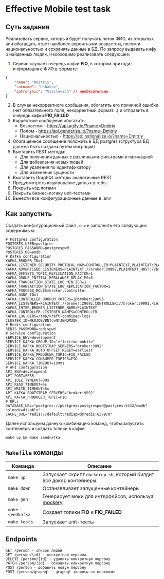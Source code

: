 # Effective Mobile test task

## Суть задания

Реализовать сервис, который будет получать поток ФИО, из открытых апи обогащать
ответ наиболее вероятными возрастом, полом и национальностью и сохранять данные в
БД. По запросу выдавать инфу о найденных людях. Необходимо реализовать следующее:

1. Сервис слушает очередь кафки **FIO**, в котором приходит информация с ФИО в
формате:

```json
{
    "name": "Dmitriy",
    "surname": "Ushakov",
    "patronymic": "Vasilevich" // необязательно
}
```
2. В случае некорректного сообщения, обогатить его причиной ошибки (нет
обязательного поля, некорректный формат...) и отправить в очередь кафки
**FIO_FAILED**
3. Корректное сообщение обогатить:
    - Возрастом - https://api.agify.io/?name=Dmitriy
    - Полом - https://api.genderize.io/?name=Dmitriy
    - Национальностью - https://api.nationalize.io/?name=Dmitriy
4. Обогащенное сообщение положить в БД postgres (структура БД должна быть создана
путем миграций)
5. Выставить REST методы:
    - Для получения данных с различными фильтрами и пагинацией
    - Для добавления новых людей
    - Для удаления по идентификатору
    - Для изменения сущности
6. Выставить GraphQL методы аналогичные REST
7. Предусмотреть кэширование данных в redis
8. Покрыть код логами
9. Покрыть бизнес-логику unit-тестами
10. Вынести все конфигурационные данные в .env

## Как запустить

Создать конфигурационный файл `.env` и заполнить его следующим содержимым:

```shell
# Postgres configuration
POSTGRES_USER=postgres
POSTGRES_PASSWORD=postgrespwd
POSTGRES_DB=emdb
# Kafka configuration
KAFKA_BROKER_ID=1
KAFKA_LISTENER_SECURITY_PROTOCOL_MAP=CONTROLLER:PLAINTEXT,PLAINTEXT:PLAINTEXT,PLAINTEXT_HOST:PLAINTEXT
KAFKA_ADVERTISED_LISTENERS=PLAINTEXT://broker:29092,PLAINTEXT_HOST://broker:9092
KAFKA_OFFSETS_TOPIC_REPLICATION_FACTOR=1
KAFKA_GROUP_INITIAL_REBALANCE_DELAY_MS=0
KAFKA_TRANSACTION_STATE_LOG_MIN_ISR=1
KAFKA_TRANSACTION_STATE_LOG_REPLICATION_FACTOR=1
KAFKA_PROCESS_ROLES=broker,controller
KAFKA_NODE_ID=1
KAFKA_CONTROLLER_QUORUM_VOTERS=1@broker:29093
KAFKA_LISTENERS=PLAINTEXT://broker:29092,CONTROLLER://broker:29093,PLAINTEXT_HOST://0.0.0.0:9092
KAFKA_INTER_BROKER_LISTENER_NAME=PLAINTEXT
KAFKA_CONTROLLER_LISTENER_NAMES=CONTROLLER
KAFKA_LOG_DIRS=/tmp/kraft-combined-logs
CLUSTER_ID=MkU3OEVBNTcwNTJENDM2Qk
# Redis configuration
REDIS_PASSWORD=redispwd
# Service configuration
SERVICE_ENV=development
SERVICE_KAFKA_GROUP_ID="effective-mobile"
SERVICE_KAFKA_BOOTSTRAP_SERVERS="broker:9092"
SERVICE_KAFKA_AUTO_OFFSET_RESET=earliest
SERVICE_KAFKA_PRODUCER_TOPIC=FIO_FAILED
SERVICE_KAFKA_CONSUMER_TOPICS=FIO
SERVICE_KAFKA_TIMEOUT=100ms
# API configuration
API_ENV=development
API_PORT=5555
API_IDLE_TIMEOUT=30s
API_READ_TIMEOUT=5s
API_WRITE_TIMEOUT=5s
API_KAFKA_BOOTSTRAP_SERVERS="broker:9092"
API_KAFKA_PRODUCER_TOPIC=FIO
# URLs
DATABASE_URL="postgres://postgres:postgrespwd@postgres:5432/emdb?sslmode=disable"
CACHE_URL="redis://default:redispwd@redis:6379/0"
```

Далее используем данную комбинацию команд, чтобы запустить контейнеры и создать топики в кафке

```shell
make up && make seedkafka
```

## `Makefile` команды

| Команда 	| Описание 	|
|---	|---	|
| `make up` 	| Запускает скрипт `dockerup.sh`, который билдит все докер контейнеры. 	|
| `make down` 	| Останавливает запущенные контейнеры 	|
| `make gen` 	| Генерирует моки для интерфейсов, используя [mockery](https://github.com/vektra/mockery) 	|
| `make seedkafka` 	| Создает топики **FIO** и **FIO_FAILED**  	|
| `make tests` 	| Запускает unit-тесты 	|

## Endpoints

```http
GET /person - список людей
GET /person/{id} - конкретная персона
DELETE /person/{id} - удалить конкретную персону
PATCH /person/{id} - обновить конкретную персону
POST /person - добавить новую персону
POST /person/graphql - graphql запросы по персонам
```
